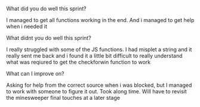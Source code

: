 What did you do well this sprint?

I managed to get all functions working in the end. And i managed to get help when i needed it

What didnt you do well this sprint?

I really struggled with some of the JS functions. I had misplet a string and it really sent me back and i found it a little bit difficult to really understand what was reqiured to get the checkforwin function to work 

What can I improve on?

Asking for help from the correct source when i was blocked, but I managed to work with someone to figure it out. Took along time. Will have to revisit the minesweeper final touches at a later stage